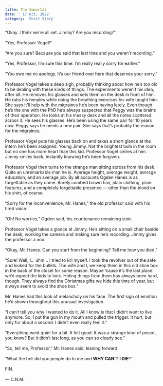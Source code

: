 ```yaml
--- 
title: The Immortal
date: ' 17 Oct, 2022'
category: 'Short Story'
--- 
```

“Okay. I think we’re all set. Jimmy? Are you recording?”  
<br>
“Yes, Professor Vogel!”  
<br>
“Are you sure? Because you said that last time and you weren’t recording.”  
<br>
“Yes, Professor, I’m sure this time. I’m really really sorry for earlier.”  
<br>
“You owe me no apology. It’s our friend over here that deserves your sorry.”  
<br>
Professor Vogel takes a deep sigh, probably thinking about how he’s too old to be dealing with these kinds of things. The experiments weren’t his idea, after all. He removes his glasses and sets them on the desk in front of him. He rubs his temples while doing the breathing exercises his wife taught him. She says it’ll help with the migraines he’s been having lately. Even though he’s the one with the PhD he’s always suspected that Peggy was the brains of their operation. He looks at his messy desk and all the notes scattered across it. He sees his glasses. He’s been using the same pair for 10 years now. Peggy says he needs a new pair. She says that’s probably the reason for the migraines.  
<br>
Professor Vogel puts his glasses back on and takes a short glance at the intern he’s been assigned. Young Jimmy. Not the brightest bulb in the room but no one has more heart than this kid. Professor Vogel smiles at him. Jimmy smiles back, instantly knowing he’s been forgiven.  
<br>
Professor Vogel then turns to the strange man sitting across from his desk. Quite an unremarkable man he is. Average height, average weight, average education, and an average job. By all accounts Ogden Hanes is as forgettable as they come. Barely combed brown hair, plain clothing, plain features, and a completely forgettable presence — other than the blood on his shirt, of course.  
<br>
“Sorry for the inconvenience, Mr. Hanes,” the old professor said with his tired voice.  
<br>
“Oh! No worries,” Ogden said, his countenance remaining stoic.  
<br>
Professor Vogel takes a glance at Jimmy. He’s sitting on a small chair beside the desk, working the camera and making sure he’s recording. Jimmy gives the professor a nod.  
<br>
“Okay, Mr. Hanes. Can you start from the beginning? Tell me how you died.”  
<br>
“Sure! Well, I… uhm… I tried to kill myself. I took the revolver out of the safe and looked for the bullets. The wife and I, we keep them in this old shoe box in the back of the closet for some reason. Maybe ‘cause it’s the last place we’d expect the kids to look. Hiding things from them has always been hard, though. They always find the Christmas gifts we hide this time of year, but always seem to avoid the shoe box.”  
<br>
Mr. Hanes had this look of melancholy on his face. The first sign of emotion he’d shown throughout this unusual investigation.  
<br>
“I can’t tell you why I wanted to do it. All I know is that I didn’t want to live anymore. So, I put the gun in my mouth and pulled the trigger. It hurt, but only for about a second. I didn’t even really feel it.“  
<br>
“Everything went quiet for a bit. It felt good. It was a strange kind of peace, you know? But it didn’t last long, as you can so clearly see.”  
<br>
“So, tell me, Professor,” Mr. Hanes said, leaning forward.  
<br>
“What the hell did you people do to me and **WHY CAN’T I DIE**?”  
<br>
FIN.  
<br>
— C.N.M.
